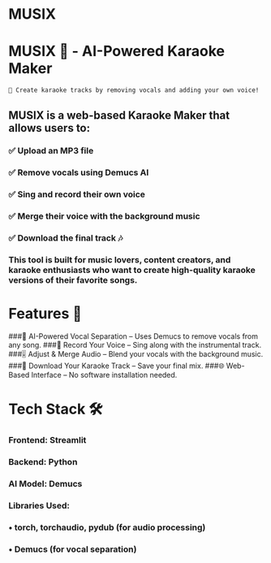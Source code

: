 # MUSIX
# MUSIX 🎵 - AI-Powered Karaoke Maker

	🎤 Create karaoke tracks by removing vocals and adding your own voice!

## MUSIX is a web-based Karaoke Maker that allows users to:
### ✅ Upload an MP3 file
### ✅ Remove vocals using Demucs AI
### ✅ Sing and record their own voice
### ✅ Merge their voice with the background music
### ✅ Download the final track 🎶

### This tool is built for music lovers, content creators, and karaoke enthusiasts who want to create high-quality karaoke versions of their favorite songs.

# Features 🚀

###🎼 AI-Powered Vocal Separation – Uses Demucs to remove vocals from any song.
###🎤 Record Your Voice – Sing along with the instrumental track.
###🎚 Adjust & Merge Audio – Blend your vocals with the background music.
###📂 Download Your Karaoke Track – Save your final mix.
###🌐 Web-Based Interface – No software installation needed.

# Tech Stack 🛠
###	Frontend: Streamlit
###	Backend: Python
###	AI Model: Demucs
###	Libraries Used:
###		• torch, torchaudio, pydub (for audio processing)
###  		• Demucs (for vocal separation)
